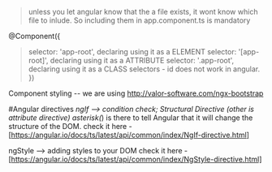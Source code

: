 > unless you let angular know that the a file exists, it wont know which file to inlude.
> So including them in app.component.ts is mandatory

@Component({
  >selector: 'app-root', declaring using it as a ELEMENT
  >selector: '[app-root]', declaring using it as a ATTRIBUTE
  >selector: '.app-root', declaring using it as a CLASS
  >selectors - id does not work in angular.
})

Component styling -- we are using http://valor-software.com/ngx-bootstrap

#Angular directives
  *ngIf --> condition check; Structural Directive (other is attribute directive)
            asterisk(*) is there to tell Angular that it will change the structure of the
            DOM.
            check it here - [https://angular.io/docs/ts/latest/api/common/index/NgIf-directive.html]
  
  ngStyle --> adding styles to your DOM
              check it here - [https://angular.io/docs/ts/latest/api/common/index/NgStyle-directive.html]
